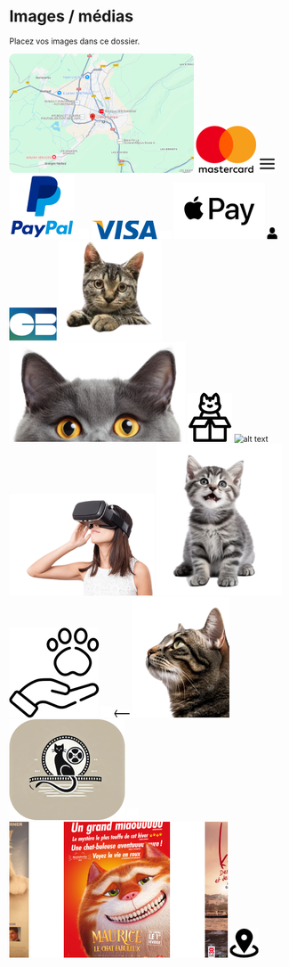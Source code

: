 # Images / médias

Placez vos images dans ce dossier.

![alt text](map-1.png) ![alt text](MASTERCARD.png) ![alt text](Menu.png) ![alt text](PAYPAL.png) ![alt text](twitter-1.png) ![alt text](visa.png) ![alt text](youtube-1.png) ![alt text](<APPLE PAY.png>) ![alt text](bonhomme.png) ![alt text](CB.png) ![alt text](<chat 2.png>) ![alt text](<chat 3.png>) ![alt text](<CHAT CARTON.png>) ![alt text](<CHAT DESSIN ANIMé.png>) ![alt text](<dame vr-1.png>) ![alt text](<DERNIER CHAT.png>) ![alt text](DONS.png) ![alt text](facebook-1.png) ![alt text](fleche.png) ![alt text](<image 4.png>) ![alt text](image.png) ![alt text](insta-1.png) ![alt text](<les 3film.png>) ![alt text](location-1.png)